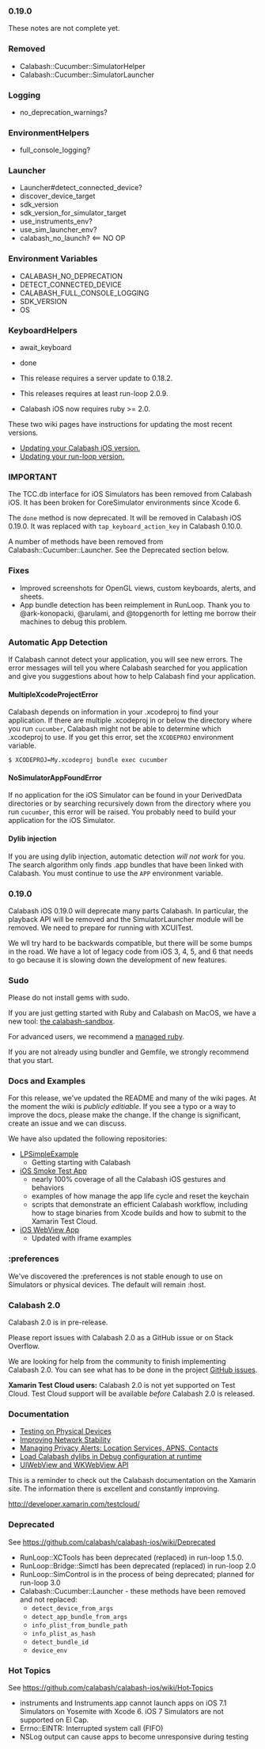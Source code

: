 ### 0.19.0

These notes are not complete yet.



### Removed

* Calabash::Cucumber::SimulatorHelper
* Calabash::Cucumber::SimulatorLauncher

### Logging

* no_deprecation_warnings?

### EnvironmentHelpers

* full\_console\_logging?

### Launcher

* Launcher#detect_connected_device?
* discover_device_target
* sdk_version
* sdk_version_for_simulator_target
* use_instruments_env?
* use_sim_launcher_env?
* calabash_no_launch? <== NO OP

### Environment Variables

* CALABASH_NO_DEPRECATION
* DETECT_CONNECTED_DEVICE
* CALABASH_FULL_CONSOLE_LOGGING
* SDK_VERSION
* OS

### KeyboardHelpers

* await_keyboard
* done

* This release requires a server update to 0.18.2.
* This releases requires at least run-loop 2.0.9.
* Calabash iOS now requires ruby >= 2.0.

These two wiki pages have instructions for updating the most recent versions.

* [Updating your Calabash iOS version.](https://github.com/calabash/calabash-ios/wiki/B1-Updating-your-Calabash-iOS-version)
* [Updating your run-loop version.](https://github.com/calabash/calabash-ios/wiki/Updating-your-run-loop-version)

### IMPORTANT

The TCC.db interface for iOS Simulators has been removed from Calabash
iOS.  It has been broken for CoreSimulator environments since Xcode 6.

The `done` method is now deprecated.  It will be removed in Calabash iOS
0.19.0.  It was replaced with `tap_keyboard_action_key` in Calabash
0.10.0.

A number of methods have been removed from Calabash::Cucumber::Launcher.
See the Deprecated section below.

### Fixes

* Improved screenshots for OpenGL views, custom keyboards, alerts, and
  sheets.
* App bundle detection has been reimplement in RunLoop.  Thank you to
  @ark-konopacki, @arulami, and @topgenorth for letting me borrow their
  machines to debug this problem.

### Automatic App Detection

If Calabash cannot detect your application, you will see new errors.
The error messages will tell you where Calabash searched for you
application and give you suggestions about how to help Calabash find
your application.

#### MultipleXcodeProjectError

Calabash depends on information in your .xcodeproj to find your application.
If there are multiple .xcodeproj in or below the directory where you run
`cucumber`, Calabash might not be able to determine which .xcodeproj to use.
If you get this error,  set the `XCODEPROJ` environment variable.

```
$ XCODEPROJ=My.xcodeproj bundle exec cucumber
```

#### NoSimulatorAppFoundError

If no application for the iOS Simulator can be found in your DerivedData
directories or by searching recursively down from the directory where
you run `cucumber`, this error will be raised.  You probably need to
build your application for the iOS Simulator.

#### Dylib injection

If you are using dylib injection, automatic detection _will not work_
for you.  The search algorithm only finds .app bundles that have been
linked with Calabash.  You must continue to use the `APP` environment
variable.

### 0.19.0

Calabash iOS 0.19.0 will deprecate many parts Calabash.  In particular,
the playback API will be removed and the SimulatorLauncher module will
be removed.  We need to prepare for running with XCUITest.

We wll try hard to be backwards compatible, but there will be some bumps in
the road.  We have a lot of legacy code from iOS 3, 4, 5, and 6 that needs to
go because it is slowing down the development of new features.

### Sudo

Please do not install gems with sudo.

If you are just getting started with Ruby and Calabash on MacOS, we have a new
tool: [the calabash-sandbox](https://github.com/calabash/install).

For advanced users, we recommend a [managed ruby](https://github.com/calabash/calabash-ios/wiki/Ruby-on-MacOS#ruby-managers-on-macos).

If you are not already using bundler and Gemfile, we strongly recommend
that you start.

### Docs and Examples

For this release, we've updated the README and many of the wiki pages.  At the
moment the wiki is _publicly editiable_.  If you see a typo or a way to improve
the docs, please make the change.  If the change is significant, create an
issue and we can discuss.

We have also updated the following repositories:

* [LPSimpleExample](https://github.com/calabash/calabash-ios-example)
  - Getting starting with Calabash
* [iOS Smoke Test App](https://github.com/calabash/ios-smoke-test-app)
  - nearly 100% coverage of all the Calabash iOS gestures and behaviors
  - examples of how manage the app life cycle and reset the keychain
  - scripts that demonstrate an efficient Calabash workflow, including how to
    stage binaries from Xcode builds and how to submit to the Xamarin Test
    Cloud.
* [iOS WebView App](https://github.com/calabash/ios-webview-test-app)
  - Updated with iframe examples

### :preferences

We've discovered the :preferences is not stable enough to use on Simulators
or physical devices.  The default will remain :host.

### Calabash 2.0

Calabash 2.0 is in pre-release.

Please report issues with Calabash 2.0 as a GitHub issue or on Stack Overflow.

We are looking for help from the community to finish implementing Calabash 2.0.
You can see what has to be done in the project [GitHub issues](https://github.com/calabash/calabash/issues).

**Xamarin Test Cloud users:** Calabash 2.0 is not yet supported on Test Cloud.
Test Cloud support will be available _before_ Calabash 2.0 is released.

### Documentation

* [Testing on Physical Devices](https://github.com/calabash/calabash-ios/wiki/Testing-on-Physical-Devices)
* [Improving Network Stability](https://github.com/calabash/calabash-ios/wiki/Improving-Network-Stability)
* [Managing Privacy Alerts: Location Services, APNS, Contacts](https://github.com/calabash/calabash-ios/wiki/Managing-Privacy-Alerts%3A--Location-Services%2C-APNS%2C-Contacts)
* [Load Calabash dylibs in Debug configuration at runtime](https://github.com/calabash/ios-smoke-test-app/pull/17)
* [UIWebView and WKWebView API](https://github.com/calabash/calabash-ios/wiki/06-WebView-Support)

This is a reminder to check out the Calabash documentation on the Xamarin
site.  The information there is excellent and constantly improving.

http://developer.xamarin.com/testcloud/

### Deprecated

See https://github.com/calabash/calabash-ios/wiki/Deprecated

* RunLoop::XCTools has been deprecated (replaced) in run-loop 1.5.0.
* RunLoop::Bridge::Simctl has been deprecated (replaced) in run-loop 2.0
* RunLoop::SimControl is in the process of being deprecated; planned for run-loop 3.0
* Calabash::Cucumber::Launcher - these methods have been removed and not
  replaced:
  * `detect_device_from_args`
  * `detect_app_bundle_from_args`
  * `info_plist_from_bundle_path`
  * `info_plist_as_hash`
  * `detect_bundle_id`
  * `device_env`

### Hot Topics

See https://github.com/calabash/calabash-ios/wiki/Hot-Topics

* instruments and Instruments.app cannot launch apps on iOS 7.1 Simulators on Yosemite with Xcode 6.  iOS 7 Simulators are not supported on El Cap.
* Errno::EINTR: Interrupted system call (FIFO)
* NSLog output can cause apps to become unresponsive during testing


